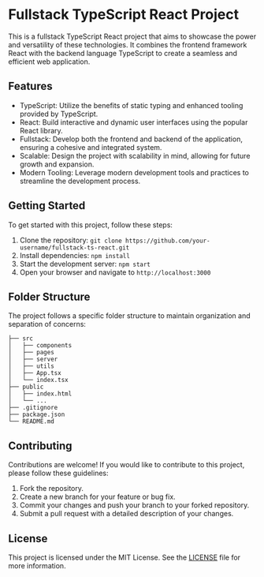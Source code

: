 # Fullstack TypeScript React Project

This is a fullstack TypeScript React project that aims to showcase the power and versatility of these technologies. It combines the frontend framework React with the backend language TypeScript to create a seamless and efficient web application.

## Features

- TypeScript: Utilize the benefits of static typing and enhanced tooling provided by TypeScript.
- React: Build interactive and dynamic user interfaces using the popular React library.
- Fullstack: Develop both the frontend and backend of the application, ensuring a cohesive and integrated system.
- Scalable: Design the project with scalability in mind, allowing for future growth and expansion.
- Modern Tooling: Leverage modern development tools and practices to streamline the development process.

## Getting Started

To get started with this project, follow these steps:

1. Clone the repository: `git clone https://github.com/your-username/fullstack-ts-react.git`
2. Install dependencies: `npm install`
3. Start the development server: `npm start`
4. Open your browser and navigate to `http://localhost:3000`

## Folder Structure

The project follows a specific folder structure to maintain organization and separation of concerns:

```
├── src
│   ├── components
│   ├── pages
│   ├── server
│   ├── utils
│   ├── App.tsx
│   └── index.tsx
├── public
│   ├── index.html
│   └── ...
├── .gitignore
├── package.json
└── README.md
```

## Contributing

Contributions are welcome! If you would like to contribute to this project, please follow these guidelines:

1. Fork the repository.
2. Create a new branch for your feature or bug fix.
3. Commit your changes and push your branch to your forked repository.
4. Submit a pull request with a detailed description of your changes.

## License

This project is licensed under the MIT License. See the [LICENSE](LICENSE) file for more information.

